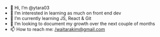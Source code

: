 - 👋 Hi, I’m @ytara03
- 👀 I’m interested in learning as much on front end dev
- 🌱 I’m currently learning JS, React & Git
- 💞️ I’m looking to document my growth over the next couple of months
- 📫 How to reach me: <email></waitarakim@gmail.com>

<!---
ytara03/ytara03 is a ✨ special ✨ repository because its `README.md` (this file) appears on your GitHub profile.
You can click the Preview link to take a look at your changes.
--->
